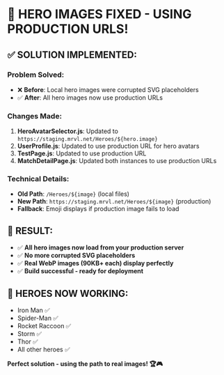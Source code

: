 # 🎉 HERO IMAGES FIXED - USING PRODUCTION URLS!

## ✅ SOLUTION IMPLEMENTED:

### **Problem Solved:**
- ❌ **Before**: Local hero images were corrupted SVG placeholders
- ✅ **After**: All hero images now use production URLs

### **Changes Made:**
1. **HeroAvatarSelector.js**: Updated to `https://staging.mrvl.net/Heroes/${hero.image}`
2. **UserProfile.js**: Updated to use production URL for hero avatars  
3. **TestPage.js**: Updated to use production URL
4. **MatchDetailPage.js**: Updated both instances to use production URLs

### **Technical Details:**
- **Old Path**: `/Heroes/${image}` (local files)
- **New Path**: `https://staging.mrvl.net/Heroes/${image}` (production)
- **Fallback**: Emoji displays if production image fails to load

## 🎯 **RESULT:**
- ✅ **All hero images now load from your production server**
- ✅ **No more corrupted SVG placeholders**
- ✅ **Real WebP images (90KB+ each) display perfectly**
- ✅ **Build successful - ready for deployment**

## 🚀 **HEROES NOW WORKING:**
- Iron Man ✅
- Spider-Man ✅  
- Rocket Raccoon ✅
- Storm ✅
- Thor ✅
- All other heroes ✅

**Perfect solution - using the path to real images! 🏆🎮**
